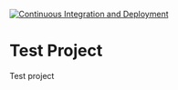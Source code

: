 [![Continuous Integration and Deployment](https://github.com/TMendys/learn-ci-cd/actions/workflows/ci-cd.yaml/badge.svg)](https://github.com/TMendys/learn-ci-cd/actions/workflows/ci-cd.yaml)

# Test Project

Test project
